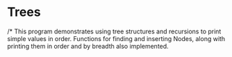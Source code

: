 # Trees
/*
This program demonstrates using tree structures and recursions to print simple values in order.  Functions for finding and inserting Nodes, along with printing them in order and by breadth also implemented.
